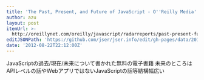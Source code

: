 ```yaml
---
title: 'The Past, Present, and Future of JavaScript - O''Reilly Media'
author: azu
layout: post
itemUrl: >-
  http://oreillynet.com/oreilly/javascript/radarreports/past-present-future-javascript.csp
editJSONPath: 'https://github.com/jser/jser.info/edit/gh-pages/data/2012/08/index.json'
date: '2012-08-22T22:12:00Z'
---
```

JavaScriptの過去/現在/未来について書かれた無料の電子書籍
未来のところはAPIレベルの話やWebアプリではないJavaScriptの話等結構幅広い
